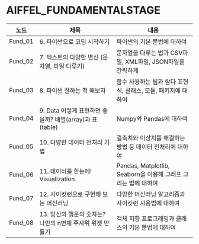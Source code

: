 # AIFFEL_FUNDAMENTALSTAGE

|노드|제목|내용|
|---|---|---|
|Fund_01| 6. 파이썬으로 코딩 시작하기 | 파이썬의 기본 문법에 대하여 |
|Fund_02| 7. 텍스트의 다양한 변신 (문자열, 파일 다루기) | 문자열을 다루는 법과 CSV파일, XML파일, JSON파일을 간략하게 |
|Fund_03| 8. 파이썬 잘하는 척 해보자 | 함수 사용하는 팁과 람다 표현식, 클래스, 모듈, 패키지에 대하여 |
|Fund_04| 9. Data 어떻게 표현하면 좋을까? 배열(array)과 표(table) | Numpy와 Pandas에 대하여 |
|Fund_05| 10. 다양한 데이터 전처리 기법 | 결측치와 이상치를 해결하는 방법 등 데이터 전처리에 대하여 |
|Fund_06| 11. 데이터를 한눈에! Visualization | Pandas, Matplotlib, Seaborn을 이용해 그래프 그리는 법에 대하여|
|Fund_07| 12. 사이킷런으로 구현해 보는 머신러닝 | 다양한 머신러닝 알고리즘과 사이킷런 사용법에 대하여 |
|Fund_08| 13. 당신의 행운의 숫자는? 나만의 n면체 주사위 위젯 만들기 | 객체 지향 프로그래밍과 클래스의 기본 문법에 대하여 |

